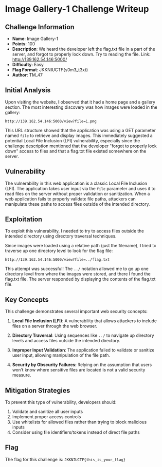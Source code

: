 # Image Gallery-1 Challenge Writeup

## Challenge Information
- **Name**: Image Gallery-1
- **Points**: 100
- **Description**: We heard the developer left the flag.txt file in a part of the server, and forgot to properly lock down. Try to reading the file. Link: http://139.162.54.146:5000/
- **Difficulty**: Easy
- **Flag Format**: JKKNIUCTF{s0m3_t3xt}
- **Author**: TM_47

## Initial Analysis
Upon visiting the website, I observed that it had a home page and a gallery section. The most interesting discovery was how images were loaded in the gallery:

```
http://139.162.54.146:5000/view?file=1.png
```

This URL structure showed that the application was using a GET parameter named `file` to retrieve and display images. This immediately suggested a potential Local File Inclusion (LFI) vulnerability, especially since the challenge description mentioned that the developer "forgot to properly lock down" access to files and that a flag.txt file existed somewhere on the server.

## Vulnerability
The vulnerability in this web application is a classic Local File Inclusion (LFI). The application takes user input via the `file` parameter and uses it to read files on the server without proper validation or sanitization. When a web application fails to properly validate file paths, attackers can manipulate these paths to access files outside of the intended directory.

## Exploitation
To exploit this vulnerability, I needed to try to access files outside the intended directory using directory traversal techniques.

Since images were loaded using a relative path (just the filename), I tried to traverse up one directory level to look for the flag file:

```
http://139.162.54.146:5000/view?file=../flag.txt
```

This attempt was successful! The `../` notation allowed me to go up one directory level from where the images were stored, and there I found the flag.txt file. The server responded by displaying the contents of the flag.txt file.

## Key Concepts
This challenge demonstrates several important web security concepts:

1. **Local File Inclusion (LFI)**: A vulnerability that allows attackers to include files on a server through the web browser.
   
2. **Directory Traversal**: Using sequences like `../` to navigate up directory levels and access files outside the intended directory.
   
3. **Improper Input Validation**: The application failed to validate or sanitize user input, allowing manipulation of the file path.
   
4. **Security by Obscurity Failures**: Relying on the assumption that users won't know where sensitive files are located is not a valid security measure.

## Mitigation Strategies
To prevent this type of vulnerability, developers should:

1. Validate and sanitize all user inputs
2. Implement proper access controls
3. Use whitelists for allowed files rather than trying to block malicious inputs
4. Consider using file identifiers/tokens instead of direct file paths

## Flag
The flag for this challenge is: `JKKNIUCTF{this_is_your_flag}`